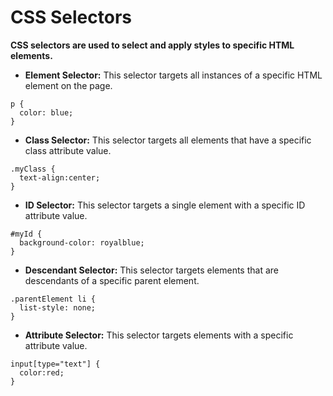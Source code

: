 # CSS Selectors

**CSS selectors are used to select and apply styles to specific HTML elements.**

- **Element Selector:** This selector targets all instances of a specific HTML element on the page.

```
p {
  color: blue;
}

```

- **Class Selector:** This selector targets all elements that have a specific class attribute value.

```
.myClass {
  text-align:center;
}

```

- **ID Selector:** This selector targets a single element with a specific ID attribute value.

```
#myId {
  background-color: royalblue;
}
```

- **Descendant Selector:** This selector targets elements that are descendants of a specific parent element.

```
.parentElement li {
  list-style: none;
}
```

- **Attribute Selector:** This selector targets elements with a specific attribute value.

```
input[type="text"] {
  color:red;
}
```


